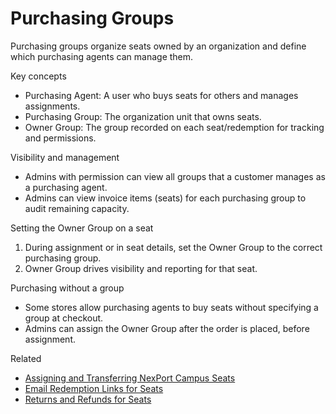 # Purchasing Groups

Purchasing groups organize seats owned by an organization and define which purchasing agents can manage them.

Key concepts
- Purchasing Agent: A user who buys seats for others and manages assignments.
- Purchasing Group: The organization unit that owns seats.
- Owner Group: The group recorded on each seat/redemption for tracking and permissions.

Visibility and management
- Admins with permission can view all groups that a customer manages as a purchasing agent.
- Admins can view invoice items (seats) for each purchasing group to audit remaining capacity.

Setting the Owner Group on a seat
1) During assignment or in seat details, set the Owner Group to the correct purchasing group.
2) Owner Group drives visibility and reporting for that seat.

Purchasing without a group
- Some stores allow purchasing agents to buy seats without specifying a group at checkout.
- Admins can assign the Owner Group after the order is placed, before assignment.

Related
* [Assigning and Transferring NexPort Campus Seats](assigning-and-transferring-seats/README.md)
* [Email Redemption Links for Seats](email-redemption-links-for-seats.md)
* [Returns and Refunds for Seats](returns-and-refunds-for-seats.md)
